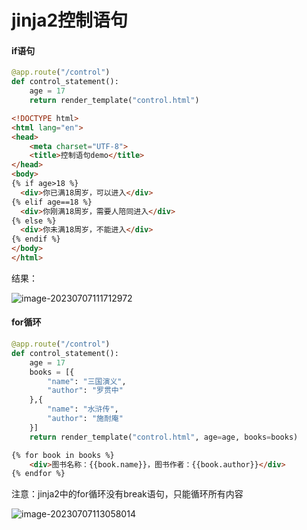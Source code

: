 # jinja2控制语句

#### if语句

```python
@app.route("/control")
def control_statement():
    age = 17
    return render_template("control.html")
```

```html
<!DOCTYPE html>
<html lang="en">
<head>
    <meta charset="UTF-8">
    <title>控制语句demo</title>
</head>
<body>
{% if age>18 %}
  <div>你已满18周岁，可以进入</div>
{% elif age==18 %}
  <div>你刚满18周岁，需要人陪同进入</div>
{% else %}
  <div>你未满18周岁，不能进入</div>
{% endif %}
</body>
</html>
```

结果：

![image-20230707111712972](https://gitee.com/zcy-02/typora-images/raw/master/img/202308071023690.png)

#### for循环

```python
@app.route("/control")
def control_statement():
    age = 17
    books = [{
        "name": "三国演义",
        "author": "罗贯中"
    },{
        "name": "水浒传",
        "author": "施耐庵"
    }]
    return render_template("control.html", age=age, books=books)

```

```html
{% for book in books %}
    <div>图书名称：{{book.name}}，图书作者：{{book.author}}</div>
{% endfor %}
```

注意：jinja2中的for循环没有break语句，只能循环所有内容

![image-20230707113058014](https://gitee.com/zcy-02/typora-images/raw/master/img/202308071024168.png)